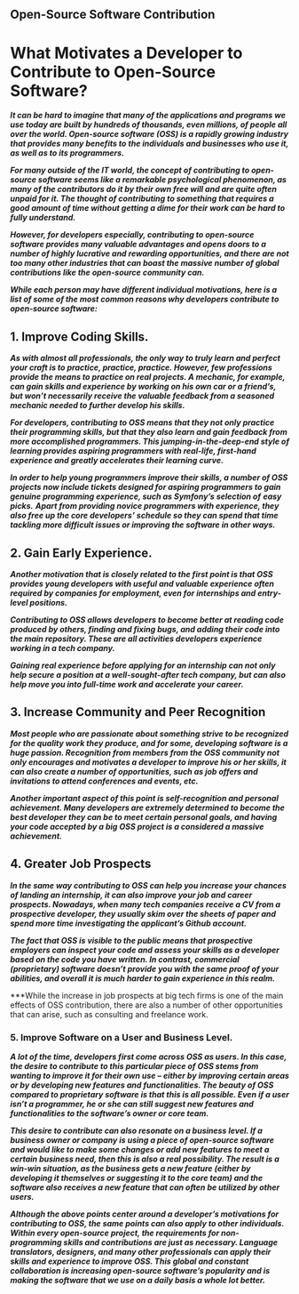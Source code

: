 ## Open-Source Software Contribution

# What Motivates a Developer to Contribute to Open-Source Software?

***It can be hard to imagine that many of the applications and programs we use today are built by hundreds of thousands, even millions, of people all over the world. Open-source software (OSS) is a rapidly growing industry that provides many benefits to the individuals and businesses who use it, as well as to its programmers.***

***For many outside of the IT world, the concept of contributing to open-source software seems like a remarkable psychological phenomenon, as many of the contributors do it by their own free will and are quite often unpaid for it. The thought of contributing to something that requires a good amount of time without getting a dime for their work can be hard to fully understand.***

***However, for developers especially, contributing to open-source software provides many valuable advantages and opens doors to a number of highly lucrative and rewarding opportunities, and there are not too many other industries that can boast the massive number of global contributions like the open-source community can.***

***While each person may have different individual motivations, here is a list of some of the most common reasons why developers contribute to open-source software:***

## 1. Improve Coding Skills.
***As with almost all professionals, the only way to truly learn and perfect your craft is to practice, practice, practice. However, few professions provide the means to practice on real projects. A mechanic, for example, can gain skills and experience by working on his own car or a friend’s, but won’t necessarily receive the valuable feedback from a seasoned mechanic needed to further develop his skills.***

***For developers, contributing to OSS means that they not only practice their programming skills, but that they also learn and gain feedback from more accomplished programmers. This jumping-in-the-deep-end style of learning provides aspiring programmers with real-life, first-hand experience and greatly accelerates their learning curve.***

***In order to help young programmers improve their skills, a number of OSS projects now include tickets designed for aspiring programmers to gain genuine programming experience, such as Symfony’s selection of***
***easy picks.***
***Apart from providing novice programmers with experience, they also free up the core developers’ schedule so they can spend that time tackling more difficult issues or improving the software in other ways.***

## 2. Gain Early Experience.
***Another motivation that is closely related to the first point is that OSS provides young developers with useful and valuable experience often required by companies for employment, even for internships and entry-level positions.***

***Contributing to OSS allows developers to become better at reading code produced by others, finding and fixing bugs, and adding their code into the main repository. These are all activities developers experience working in a tech company.***

***Gaining real experience before applying for an internship can not only help secure a position at a well-sought-after tech company, but can also help move you into full-time work and accelerate your career.***

## 3. Increase Community and Peer Recognition
***Most people who are passionate about something strive to be recognized for the quality work they produce, and for some, developing software is a huge passion. Recognition from members from the OSS community not only encourages and motivates a developer to improve his or her skills, it can also create a number of opportunities, such as job offers and invitations to attend conferences and events, etc.***

***Another important aspect of this point is self-recognition and personal achievement. Many developers are extremely determined to become the best developer they can be to meet certain personal goals, and having your code accepted by a big OSS project is a considered a massive achievement.***


## 4. Greater Job Prospects
***In the same way contributing to OSS can help you increase your chances of landing an internship, it can also improve your job and career prospects. Nowadays, when many tech companies receive a CV from a prospective developer, they usually skim over the sheets of paper and spend more time investigating the applicant’s Github account.***

***The fact that OSS is visible to the public means that prospective employers can inspect your code and assess your skills as a developer based on the code you have written. In contrast, commercial (proprietary) software doesn’t provide you with the same proof of your abilities, and overall it is much harder to gain experience in this realm.***

***While the increase in job prospects at big tech firms is one of the main effects of OSS contribution, there are also a number of other opportunities that can arise, such as consulting and freelance work.

### 5. Improve Software on a User and Business Level.
***A lot of the time, developers first come across OSS as users. In this case, the desire to contribute to this particular piece of OSS stems from wanting to improve it for their own use – either by improving certain areas or by developing new features and functionalities. The beauty of OSS compared to proprietary software is that this is all possible. Even if a user isn’t a programmer, he or she can still suggest new features and functionalities to the software’s owner or core team.***

***This desire to contribute can also resonate on a business level. If a business owner or company is using a piece of open-source software and would like to make some changes or add new features to meet a certain business need, then this is also a real possibility. The result is a win-win situation, as the business gets a new feature (either by developing it themselves or suggesting it to the core team) and the software also receives a new feature that can often be utilized by other users.***

***Although the above points center around a developer’s motivations for contributing to OSS, the same points can also apply to other individuals. Within every open-source project, the requirements for non-programming skills and contributions are just as necessary. Language translators, designers, and many other professionals can apply their skills and experience to improve OSS. This global and constant collaboration is increasing open-source software’s popularity and is making the software that we use on a daily basis a whole lot better.***
